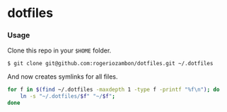 # dotfiles

### Usage

Clone this repo in your `$HOME` folder.

    $ git clone git@github.com:rogeriozambon/dotfiles.git ~/.dotfiles

And now creates symlinks for all files.

```sh
for f in $(find ~/.dotfiles -maxdepth 1 -type f -printf "%f\n"); do
    ln -s "~/.dotfiles/$f" "~/$f";
done
```
